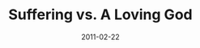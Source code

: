 ---
layout: media
category: media
series: "Heavy-Weights"
title: "Suffering vs. A Loving God"
date: 2011-02-22
description: "We'll wrestle with the question of how God can really be loving when there's so much suffering in the world."
video: "https://s3.amazonaws.com/crossroadsvideomessages/heavyweights_02.mp4"
video-poster: "https://www.crossroads.net/uploadedfiles/heavyweights_02_still.jpg"
---